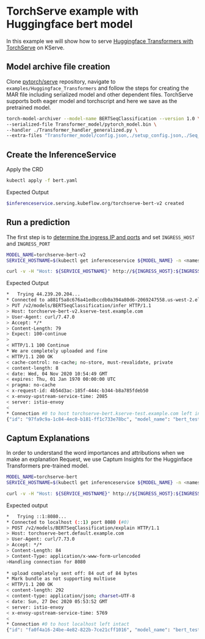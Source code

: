 # TorchServe example with Huggingface bert model

In this example we will show how to serve [Huggingface Transformers with TorchServe](https://github.com/pytorch/serve/tree/master/examples/Huggingface_Transformers)
on KServe.

## Model archive file creation

Clone [pytorch/serve](https://github.com/pytorch/serve) repository,
navigate to `examples/Huggingface_Transformers` and follow the steps for creating the MAR file including serialized model and other dependent files.
TorchServe supports both eager model and torchscript and here we save as the pretrained model. 
 
```bash
torch-model-archiver --model-name BERTSeqClassification --version 1.0 \
--serialized-file Transformer_model/pytorch_model.bin \
--handler ./Transformer_handler_generalized.py \
--extra-files "Transformer_model/config.json,./setup_config.json,./Seq_classification_artifacts/index_to_name.json"
```

## Create the InferenceService

Apply the CRD

```bash
kubectl apply -f bert.yaml
```

Expected Output

```bash
$inferenceservice.serving.kubeflow.org/torchserve-bert-v2 created
```

## Run a prediction

The first step is to [determine the ingress IP and ports](../../../../../README.md#determine-the-ingress-ip-and-ports) and set `INGRESS_HOST` and `INGRESS_PORT`

```bash
MODEL_NAME=torchserve-bert-v2
SERVICE_HOSTNAME=$(kubectl get inferenceservice ${MODEL_NAME} -n <namespace> -o jsonpath='{.status.url}' | cut -d "/" -f 3)

curl -v -H "Host: ${SERVICE_HOSTNAME}" http://${INGRESS_HOST}:${INGRESS_PORT}/v2/models/BERTSeqClassification/infer -d ./bert_v2.json
```

Expected Output

```bash
*   Trying 44.239.20.204...
* Connected to a881f5a8c676a41edbccdb0a394a80d6-2069247558.us-west-2.elb.amazonaws.com (44.239.20.204) port 80 (#0)
> PUT /v2/models/BERTSeqClassification/infer HTTP/1.1
> Host: torchserve-bert-v2.kserve-test.example.com
> User-Agent: curl/7.47.0
> Accept: */*
> Content-Length: 79
> Expect: 100-continue
>
< HTTP/1.1 100 Continue
* We are completely uploaded and fine
< HTTP/1.1 200 OK
< cache-control: no-cache; no-store, must-revalidate, private
< content-length: 8
< date: Wed, 04 Nov 2020 10:54:49 GMT
< expires: Thu, 01 Jan 1970 00:00:00 UTC
< pragma: no-cache
< x-request-id: 4b54d3ac-185f-444c-b344-b8a785fdeb50
< x-envoy-upstream-service-time: 2085
< server: istio-envoy
<
* Connection #0 to host torchserve-bert.kserve-test.example.com left intact
{"id": "97fa9c9a-1c84-4ec0-b181-ff1c733e78bc", "model_name": "bert_test", "model_version": "1", "outputs": [{"name": "predict", "shape": [1], "datatype": "INT64", "data": [2]}]}
```

## Captum Explanations

In order to understand the word importances and attributions when we make an explanation Request, we use Captum Insights for the Hugginface Transformers pre-trained model.

```bash
MODEL_NAME=torchserve-bert
SERVICE_HOSTNAME=$(kubectl get inferenceservice ${MODEL_NAME} -n <namespace> -o jsonpath='{.status.url}' | cut -d "/" -f 3)

curl -v -H "Host: ${SERVICE_HOSTNAME}" http://${INGRESS_HOST}:${INGRESS_PORT}/v2/models/BERTSeqClassification/explain -d ./bert_v2.json

```

Expected output

```bash
*   Trying ::1:8080...
* Connected to localhost (::1) port 8080 (#0)
> POST /v2/models/BERTSeqClassification/explain HTTP/1.1
> Host: torchserve-bert.default.example.com
> User-Agent: curl/7.73.0
> Accept: */*
> Content-Length: 84
> Content-Type: application/x-www-form-urlencoded
>Handling connection for 8080
 
* upload completely sent off: 84 out of 84 bytes
* Mark bundle as not supporting multiuse
< HTTP/1.1 200 OK
< content-length: 292
< content-type: application/json; charset=UTF-8
< date: Sun, 27 Dec 2020 05:53:52 GMT
< server: istio-envoy
< x-envoy-upstream-service-time: 5769
< 
* Connection #0 to host localhost left intact
{"id": "fa0f4a16-24be-4e82-822b-7ce21cff1016", "model_name": "bert_test", "model_version": "1", "outputs": [{"name": "explain", "shape": [], "datatype": "BYTES", "data": [{"words": ["[CLS]", "[unused65]", "[unused103]", "[unused106]", "[unused106]", "[unused104]", "[unused97]", "[CLS]", "[unused109]", "[MASK]", "[unused31]", "[unused99]", "[unused96]", "[unused110]", "[unused31]", "[unused109]", "[CLS]", "[unused107]", "[unused106]", "[unused109]", "[unused111]", "[CLS]", "[UNK]", "[unused31]", "[unused106]", "[unused105]", "[unused31]", "[unused111]", "[unused99]", "[CLS]", "[unused31]", "[CLS]", "[unused98]", "[unused106]", "[unused105]", "[unused106]", "[unused104]", "[unused116]", "[SEP]"], "importances": [-0.5779647849140105, 0.017149979253482668, 0.02520071691362777, 0.10127131153071542, 0.11157838511306105, 0.10381272285539787, 0.11320268752645515, -0.18749022141160918, 0.09715615163453448, -0.23825046155397892, 0.07830538237901745, 0.052386644292540425, 0.06916019909789417, 0.0489200370513321, 0.06125091233381835, 0.10910945892939933, -0.20546550665577787, 0.03657186541090417, 0.03873832137700618, 0.07419369954398138, 0.03729456936648431, -0.2576498669080684, -0.14288095272100626, 0.04121622648595307, 0.06318685560063542, 0.012703899463284731, 0.03181142622138418, 0.03485410565174061, 0.049515843720263124, -0.18949917348232484, 0.03956454265824759, -0.2113086240763918, 0.028525852720988263, 0.04318882441540453, 0.018988349248547743, 0.07123601660669067, 0.061472429104257806, 0.023899392506903514, 0.49172702017614983], "delta": 0.9374768388549066}]}]}
```


